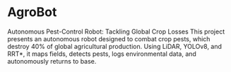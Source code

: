 # AgroBot
Autonomous Pest-Control Robot: Tackling Global Crop Losses This project presents an autonomous robot designed to combat crop pests, which destroy 40% of global agricultural production. Using LiDAR, YOLOv8, and RRT*, it maps fields, detects pests, logs environmental data, and autonomously returns to base.
